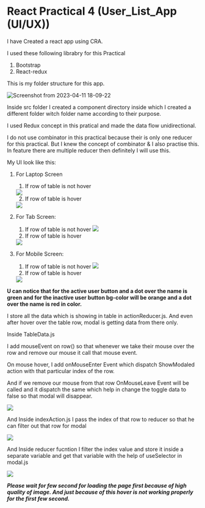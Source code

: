 # React Practical 4 (User_List_App (UI/UX))

I have Created a react app using CRA.

I used these following librabry for this Practical
  1. Bootstrap
  2. React-redux

This is my folder structure for this app.

![Screenshot from 2023-04-11 18-09-22](https://user-images.githubusercontent.com/122250114/231164892-755c4e32-e975-47d1-a088-44dfcb5bdb89.png)

Inside src folder I created a component directory inside which I created a different folder witch folder name according to their purpose.

I used Redux concept in this pratical and made the data flow unidirectional.

I do not use combinator in this practical because their is only one reducer for this practical. But I knew the concept of combinator & I also practise this. In feature there are multiple reducer then definitely I will use this.

My UI look like this:

1. For Laptop Screen 
    1. If row of table is not hover
     <img src="https://github.com/MdKAMRAN7255/Screenshot/blob/5195a412e4138f97758630ef5459647dace7e758/Pracatical4S/fullscreen.png" />
     
    2. If row of table is hover
      <img src="https://github.com/MdKAMRAN7255/Screenshot/blob/5195a412e4138f97758630ef5459647dace7e758/Pracatical4S/fullScreen_with_hover.png" />
      
2. For Tab Screen: 
   1. If row of table is not hover
      <img src="https://github.com/MdKAMRAN7255/Screenshot/blob/5195a412e4138f97758630ef5459647dace7e758/Pracatical4S/tab.png" />
    2. If row of table is hover
      <img src="https://github.com/MdKAMRAN7255/Screenshot/blob/5195a412e4138f97758630ef5459647dace7e758/Pracatical4S/tabletWithHover.png" />

3. For Mobile Screen: 
   1. If row of table is not hover
      <img src="https://github.com/MdKAMRAN7255/Screenshot/blob/5195a412e4138f97758630ef5459647dace7e758/Pracatical4S/phone.png" />
    2. If row of table is hover
      <img src="https://github.com/MdKAMRAN7255/Screenshot/blob/5195a412e4138f97758630ef5459647dace7e758/Pracatical4S/phoneWithHover.png" />
      
 **U can notice that for the active user button and a dot over the name is green and for the inactive user button bg-color will be orange and a dot over the name is red in color.**
 
I store all the data which is showing in table in actionReducer.js. And even after hover over the table row, modal is getting data from there only.

Inside TableData.js 

I add mouseEvent on row(<tr>) so that whenever we take their mouse over the row and remove our mouse it call that mouse event.

On mouse hover, I add onMouseEnter Event which dispatch ShowModaled action with that particular index of the row.

And if we remove our mouse from that row OnMouseLeave Event will be called and it dispatch the same which help in change the toggle data to false so that modal will disappear.

  <img src="https://github.com/MdKAMRAN7255/Screenshot/blob/90eb02d46f99ecb147d1724832866cf2a3d35a7a/Pracatical4S/dispatch.png" />
  
 And Inside indexAction.js I pass the index of that row to reducer so that he can filter out that row for modal
 
  <img src="https://github.com/MdKAMRAN7255/Screenshot/blob/90eb02d46f99ecb147d1724832866cf2a3d35a7a/Pracatical4S/action%20creator.png" />
  
And Inside reducer fucntion I filter the index value and store it inside a separate variable and get that variable with the help of useSelector in modal.js
  
  <img src="https://github.com/MdKAMRAN7255/Screenshot/blob/90eb02d46f99ecb147d1724832866cf2a3d35a7a/Pracatical4S/reducer.png" />
  
  
***Please wait for few second for loading the page first because of high quality of image. And just because of this hover is not working properly for the first few second.***
